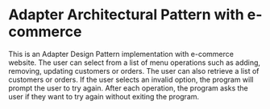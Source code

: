 # Adapter Architectural Pattern with e-commerce

This is an Adapter Design Pattern implementation with e-commerce website. The user can select from a list of menu operations such as adding, removing, updating customers or orders. The user can also retrieve a list of customers or orders. If the user selects an invalid option, the program will prompt the user to try again. After each operation, the program asks the user if they want to try again without exiting the program.
